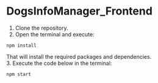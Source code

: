 # DogsInfoManager_Frontend

1. Clone the repository.
2. Open the terminal and execute:

```
npm install
```

That will install the required packages and dependencies. <br />
3. Execute the code below in the terminal:

```
npm start
```
